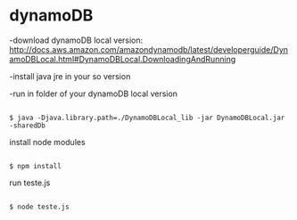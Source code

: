 # dynamoDB

-download dynamoDB local version:
 http://docs.aws.amazon.com/amazondynamodb/latest/developerguide/DynamoDBLocal.html#DynamoDBLocal.DownloadingAndRunning

-install java jre in your so version

-run in folder of your dynamoDB local version
```

$ java -Djava.library.path=./DynamoDBLocal_lib -jar DynamoDBLocal.jar -sharedDb

```

install node modules
```

$ npm install

```

run teste.js
```

$ node teste.js

```